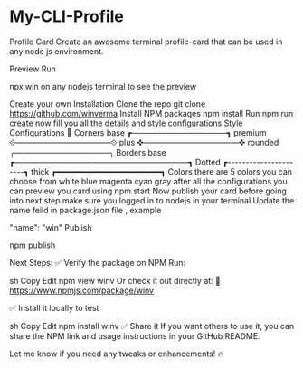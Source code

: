 # My-CLI-Profile

Profile Card
Create an awesome terminal profile-card that can be used in any node js environment.


Preview
Run

npx win
on any nodejs terminal to see the preview

Create your own
Installation
Clone the repo
git clone https://github.com/winverma
Install NPM packages
npm install
Run
npm run create 
now fill you all the details and style configurations
Style Configurations 🎨
Corners
base
┏――――――――――――┓
premium
⟐――――――――――――⟐
plus
✜――――――――――――✜
rounded
╭――――――――――――╮
Borders
base
┏――――――――――――――――――――――┓
Dotted
┏----------------------┓
thick
┏━━━━━━━━━━━━━━━━━━━━━━┓
Colors
there are 5 colors you can choose from
white
blue
magenta
cyan
gray
after all the configurations you can preview you card using
npm start
Now publish your card
before going into next step make sure you logged in to nodejs in your terminal
Update the name feild in package.json file , example

"name": "win"
Publish

npm publish


Next Steps:
✅ Verify the package on NPM
Run:

sh
Copy
Edit
npm view winv
Or check it out directly at:
🔗 https://www.npmjs.com/package/winv

✅ Install it locally to test

sh
Copy
Edit
npm install winv
✅ Share it
If you want others to use it, you can share the NPM link and usage instructions in your GitHub README.

Let me know if you need any tweaks or enhancements! 🔥
